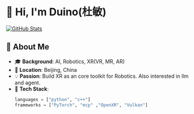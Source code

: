 # 👋 Hi, I'm Duino(杜敏)

[![GitHub Stats](https://github-readme-stats.vercel.app/api?username=duinodu&show_icons=true&theme=radical)](https://github.com/duinodu)

## 🌟 About Me
- 🎓 **Background**: AI, Robotics, XR(VR, MR, AR)
- 📍 **Location**: Beijing, China
- 💡 **Passion**: Build XR as an core toolkit for Robotics. Also interested in llm and agent.
- 🤖 **Tech Stack**: 
  ```python
  languages = ["python", "c++"]
  frameworks = ["PyTorch", "mcp" ,"OpenXR", "Vulkan"]
  ```
